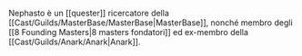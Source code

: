 Nephasto è un [[quester]] ricercatore della [[Cast/Guilds/MasterBase/MasterBase|MasterBase]], nonché membro degli [[8 Founding Masters|8 masters fondatori]] ed ex-membro della [[Cast/Guilds/Anark/Anark|Anark]].